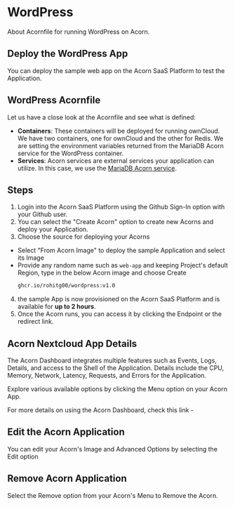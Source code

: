 # WordPress
 About  Acornfile for running WordPress on Acorn.

 ## Deploy the WordPress App 

You can deploy the sample web app on the Acorn SaaS Platform to test the Application.

## WordPress Acornfile

Let us have a close look at the Acornfile and see what is defined:

- **Containers**: These containers will be deployed for running ownCloud. We have two containers, one for ownCloud and the other for Redis. We are setting the environment variables returned from the MariaDB Acorn service for the WordPress container.
- **Services**: Acorn services are external services your application can utilize. In this case, we use the [MariaDB Acorn service](https://github.com/acorn-io/mariadb/pkgs/container/mariadb).


## Steps

1. Login into the Acorn SaaS Platform using the Github Sign-In option with your Github user.
2. You can select the "Create Acorn" option to create new Acorns and deploy your Application.
3. Choose the source for deploying your Acorns
  * Select "From Acorn Image" to deploy the sample Application and select its Image
  * Provide any random name such as `web-app` and keeping Project's default Region, type in the below Acorn image and choose Create 
    ```bash
    ghcr.io/rohitg00/wordpress:v1.0
    ```
4. the sample App is now provisioned on the Acorn SaaS Platform and is available for **up to 2 hours**.
5. Once the Acorn runs, you can access it by clicking the Endpoint or the redirect link.

## Acorn Nextcloud App Details

The Acorn Dashboard integrates multiple features such as Events, Logs, Details, and access to the Shell of the Application. Details include the CPU, Memory, Network, Latency, Requests, and Errors for the Application.

Explore various available options by clicking the Menu option on your Acorn App.

For more details on using the Acorn Dashboard, check this link - 

## Edit the Acorn Application

You can edit your Acorn's Image and Advanced Options by selecting the Edit option 

## Remove Acorn Application

Select the Remove option from your Acorn's Menu to Remove the Acorn.
